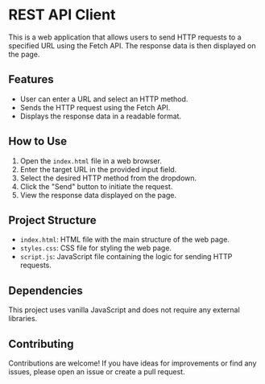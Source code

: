 # REST API Client

This is a web application that allows users to send HTTP requests to a specified URL using the Fetch API. The response data is then displayed on the page.

## Features

- User can enter a URL and select an HTTP method.
- Sends the HTTP request using the Fetch API.
- Displays the response data in a readable format.

## How to Use

1. Open the `index.html` file in a web browser.
2. Enter the target URL in the provided input field.
3. Select the desired HTTP method from the dropdown.
4. Click the "Send" button to initiate the request.
5. View the response data displayed on the page.

## Project Structure

- `index.html`: HTML file with the main structure of the web page.
- `styles.css`: CSS file for styling the web page.
- `script.js`: JavaScript file containing the logic for sending HTTP requests.

## Dependencies

This project uses vanilla JavaScript and does not require any external libraries.

## Contributing

Contributions are welcome! If you have ideas for improvements or find any issues, please open an issue or create a pull request.



